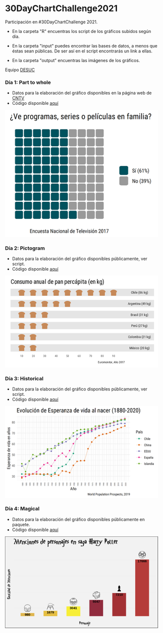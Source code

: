 # 30DayChartChallenge2021
Participación en #30DayChartChallenge 2021.

- En la carpeta "R" encuentras los script de los gráficos subidos según día.

- En la carpeta "input" puedes encontrar las bases de datos, a menos que éstas sean públicas. De ser así en el script encontrarás un link a ellas.

- En la carpeta "output" encuentras las imágenes de los gráficos.

Equipo [DESUC](http://sociologia.uc.cl/desuc/quienes-somos-desuc/)

### Día 1: Part to whole 

- Datos para la elaboración del gráfico disponibles en la página web de [CNTV](https://www.cntv.cl/estudios-y-estadisticas/encuesta-nacional-de-television/)
- Código disponible [aquí](/R/01-part_to_whole.R)

![Día 1](output/01-part-to-whole.png)

### Día 2: Pictogram

- Datos para la elaboración del gráfico disponibles públicamente, ver script.
- Código disponible [aquí](/R/02-pictogram.R)

![Día 2](output/02-pictogram.png)

### Día 3: Historical

- Datos para la elaboración del gráfico disponibles públicamente, ver script.
- Código disponible [aquí](/R/03-historical.R)

![Día 3](output/03-historical.png)

### Día 4: Magical

- Datos para la elaboración del gráfico disponibles públicamente en paquete.
- Código disponible [aquí](/R/04-magical.R)

![Día 4](output/04-magical.png)